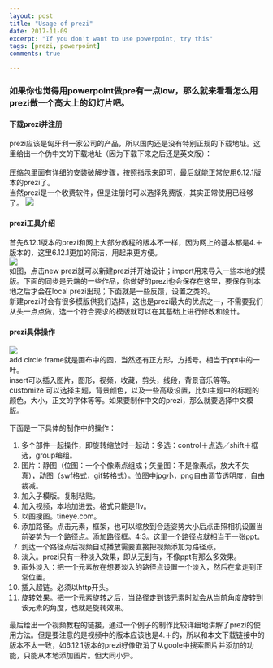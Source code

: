 ```yaml
---
layout: post
title: "Usage of prezi"
date: 2017-11-09
excerpt: "If you don't want to use powerpoint, try this"
tags: [prezi, powerpoint]
comments: true  

---
```


### 如果你也觉得用powerpoint做pre有一点low，那么就来看看怎么用prezi做一个高大上的幻灯片吧。   

#### 下载prezi并注册   
prezi应该是匈牙利一家公司的产品，所以国内还是没有特别正规的下载地址。这里给出一个伪中文的下载地址（因为下载下来之后还是英文版）：   
[](www.xz7.com/dir/228314.html)   
压缩包里面有详细的安装破解步骤，按照指示来即可，最后就能正常使用6.12.1版本的prezi了。   
当然prezi是一个收费软件，但是注册时可以选择免费版，其实正常使用已经够了。
![](http://own160w85.bkt.clouddn.com/75573A6A1C51B97B8155A429B70CC849.jpg)   

#### prezi工具介绍   

首先6.12.1版本的prezi和网上大部分教程的版本不一样，因为网上的基本都是4.＋版本的，这里6.12.1更加的简洁，用起来更方便。   
![](http://own160w85.bkt.clouddn.com/1U%280M%60G%7D%28PIF~B@%60UFQJXL9.png)   
如图，点击new prezi就可以新建prezi并开始设计；import用来导入一些本地的模版。下面的同步是云端的一些作品，你做好的prezi也会保存在这里，要保存到本地之后才会在local prezi出现；下面就是一些反馈，设置之类的。   
新建prezi时会有很多模版供我们选择，这也是prezi最大的优点之一，不需要我们从头一点点做，选一个符合要求的模版就可以在其基础上进行修改和设计。   

#### prezi具体操作   

![](http://own160w85.bkt.clouddn.com/8420123F0AF76FE4AF7C0935A3D0543E.jpg)   
add circle frame就是画布中的圆，当然还有正方形，方括号。相当于ppt中的一叶。   
insert可以插入图片，图形，视频，收藏，剪头，线段，背景音乐等等。   
customize 可以选择主题，背景颜色，以及一些高级设置，比如主题中的标题的颜色，大小，正文的字体等等。如果要制作中文的prezi，那么就要选择中文模版。    

下面是一下具体的制作中的操作：

1. 多个部件一起操作，即旋转缩放时一起动：多选：control＋点选／shift＋框选，group编组。
2. 图片：静图（位图：一个个像素点组成；矢量图：不是像素点，放大不失真），动图（swf格式，gif转格式）。位图中jpg小，png自由调节透明度，自由裁减。
3. 加入子模版。复制粘贴。   
4. 加入视频，本地加进去。格式只能是flv。   
5. 以图搜图。tineye.com。
6. 添加路径。点击元素，框架，也可以缩放到合适姿势大小后点击照相机设置当前姿势为一个路径点。添加路径框。4:3。这里一个路径点就相当于一张ppt。   
7. 到达一个路径点后视频自动播放需要直接把视频添加为路径点。   
8. 淡入。prezi只有一种淡入效果，即从无到有，不像ppt有那么多效果。   
9. 画外淡入：把一个元素放在想要淡入的路径点设置一个淡入，然后在拿走到正常位置。   
10. 插入超链。必须以http开头。   
11. 旋转效果。把一个元素旋转之后，当路径走到该元素时就会从当前角度旋转到该元素的角度，也就是旋转效果。    

最后给出一个视频教程的链接，通过一个例子的制作比较详细地讲解了prezi的使用方法。但是要注意的是视频中的版本应该也是4.＋的，所以和本文下载链接中的版本不太一致，如6.12.1版本的prezi好像取消了从goole中搜索图片并添加的功能，只能从本地添加图片。但大同小异。   
[](http://v.youku.com/v_show/id_XNjIyMTU2Mjg0.html?from=y1.2-1-87.3.3-1.1-1-1-2-0)

